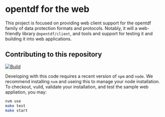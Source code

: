 # opentdf for the web

This project is focused on providing web client support for the opentdf family of data protection formats and protocols. Notably, it will a web-friendly library `@opentdf/client`, and tools and support for testing it and building it into web applications.

## Contributing to this repository

[![Build](https://github.com/opentdf/client-web/actions/workflows/build.yaml/badge.svg)](https://github.com/opentdf/client-web/actions/workflows/build.yaml)

Developing with this code requires a recent version of `npm` and `node`. We recommend installing `nvm` and useing this to manage your node installation. To checkout, vuild, validate your installation, and test the sample web appliation, you may:

```sh
nvm use
make test
make start
```
